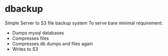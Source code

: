 # dbackup

Simple Server to S3 file backup system
To serve bare minimal requirement:
- Dumps mysql databases
- Compresses files
- Compresses db dumps and files again
- Writes to S3
